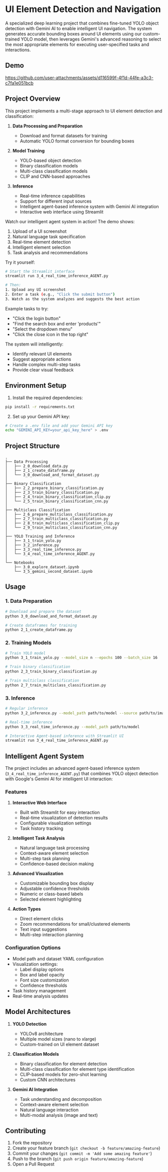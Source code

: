 # UI Element Detection and Navigation

A specialized deep learning project that combines fine-tuned YOLO object detection with Gemini AI to enable intelligent UI navigation. The system generates accurate bounding boxes around UI elements using our custom-trained YOLO model, then leverages Gemini's advanced reasoning to select the most appropriate elements for executing user-specified tasks and interactions.

## Demo

https://github.com/user-attachments/assets/d116599f-4f1d-44fe-a3c3-c7fa1e051bcb

## Project Overview

This project implements a multi-stage approach to UI element detection and classification:

1. **Data Processing and Preparation**
   - Download and format datasets for training
   - Automatic YOLO format conversion for bounding boxes

2. **Model Training**
   - YOLO-based object detection
   - Binary classification models
   - Multi-class classification models
   - CLIP and CNN-based approaches

3. **Inference**
   - Real-time inference capabilities
   - Support for different input sources
   - Intelligent agent-based inference system with Gemini AI integration
   - Interactive web interface using Streamlit


Watch our intelligent agent system in action! The demo shows:
1. Upload of a UI screenshot
2. Natural language task specification
3. Real-time element detection
4. Intelligent element selection
5. Task analysis and recommendations

Try it yourself:
```bash
# Start the Streamlit interface
streamlit run 3_4_real_time_inference_AGENT.py

# Then:
1. Upload any UI screenshot
2. Enter a task (e.g., "Click the submit button")
3. Watch as the system analyzes and suggests the best action
```

Example tasks to try:
- "Click the login button"
- "Find the search box and enter 'products'"
- "Select the dropdown menu"
- "Click the close icon in the top right"

The system will intelligently:
- Identify relevant UI elements
- Suggest appropriate actions
- Handle complex multi-step tasks
- Provide clear visual feedback

## Environment Setup

1. Install the required dependencies:
```bash
pip install -r requirements.txt
```

2. Set up your Gemini API key:
```bash
# Create a .env file and add your Gemini API key
echo "GEMINI_API_KEY=your_api_key_here" > .env
```

## Project Structure

```
.
├── Data Processing
│   ├── 2_0_download_data.py
│   ├── 2_1_create_dataframe.py
│   └── 3_0_download_and_format_dataset.py
│
├── Binary Classification
│   ├── 2_2_prepare_binary_classification.py
│   ├── 2_3_train_binary_classification.py
│   ├── 2_4_train_binary_classification_clip.py
│   └── 2_5_train_binary_classification_cnn.py
│
├── Multiclass Classification
│   ├── 2_6_prepare_multiclass_classification.py
│   ├── 2_7_train_multiclass_classification.py
│   ├── 2_8_train_multiclass_classification_clip.py
│   └── 2_9_train_multiclass_classification_cnn.py
│
├── YOLO Training and Inference
│   ├── 3_1_train_yolo.py
│   ├── 3_2_inference.py
│   ├── 3_3_real_time_inference.py
│   └── 3_4_real_time_inference_AGENT.py
│
└── Notebooks
    ├── 3_0_explore_dataset.ipynb
    └── 3_5_gemini_second_dataset.ipynb
```

## Usage

### 1. Data Preparation

```bash
# Download and prepare the dataset
python 3_0_download_and_format_dataset.py

# Create dataframes for training
python 2_1_create_dataframe.py
```

### 2. Training Models

```bash
# Train YOLO model
python 3_1_train_yolo.py --model_size n --epochs 100 --batch_size 16

# Train binary classification
python 2_3_train_binary_classification.py

# Train multiclass classification
python 2_7_train_multiclass_classification.py
```

### 3. Inference

```bash
# Regular inference
python 3_2_inference.py --model_path path/to/model --source path/to/images

# Real-time inference
python 3_3_real_time_inference.py --model_path path/to/model

# Interactive Agent-based inference with Streamlit UI
streamlit run 3_4_real_time_inference_AGENT.py
```

## Intelligent Agent System

The project includes an advanced agent-based inference system (`3_4_real_time_inference_AGENT.py`) that combines YOLO object detection with Google's Gemini AI for intelligent UI interaction:

### Features

1. **Interactive Web Interface**
   - Built with Streamlit for easy interaction
   - Real-time visualization of detection results
   - Configurable visualization settings
   - Task history tracking

2. **Intelligent Task Analysis**
   - Natural language task processing
   - Context-aware element selection
   - Multi-step task planning
   - Confidence-based decision making

3. **Advanced Visualization**
   - Customizable bounding box display
   - Adjustable confidence thresholds
   - Numeric or class-based labels
   - Selected element highlighting

4. **Action Types**
   - Direct element clicks
   - Zoom recommendations for small/clustered elements
   - Text input suggestions
   - Multi-step interaction planning

### Configuration Options

- Model path and dataset YAML configuration
- Visualization settings:
  - Label display options
  - Box and label opacity
  - Font size customization
  - Confidence thresholds
- Task history management
- Real-time analysis updates

## Model Architectures

1. **YOLO Detection**
   - YOLOv8 architecture
   - Multiple model sizes (nano to xlarge)
   - Custom-trained on UI element dataset

2. **Classification Models**
   - Binary classification for element detection
   - Multi-class classification for element type identification
   - CLIP-based models for zero-shot learning
   - Custom CNN architectures

3. **Gemini AI Integration**
   - Task understanding and decomposition
   - Context-aware element selection
   - Natural language interaction
   - Multi-modal analysis (image and text)


## Contributing

1. Fork the repository
2. Create your feature branch (`git checkout -b feature/amazing-feature`)
3. Commit your changes (`git commit -m 'Add some amazing feature'`)
4. Push to the branch (`git push origin feature/amazing-feature`)
5. Open a Pull Request

